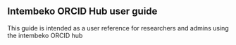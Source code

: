## Intembeko ORCID Hub user guide

This guide is intended as a user reference for researchers and admins using the intembeko ORCID hub
